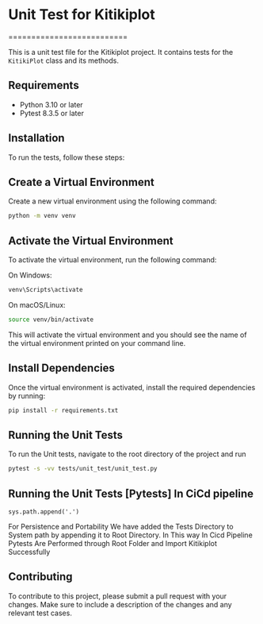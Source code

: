 # Unit Test for Kitikiplot
==========================

This is a unit test file for the Kitikiplot project. It contains tests for the `KitikiPlot` class and its methods.

## Requirements

* Python 3.10 or later
* Pytest 8.3.5 or later

## Installation

To run the tests, follow these steps:

## Create a Virtual Environment

Create a new virtual environment using the following command:
```bash
python -m venv venv
```

## Activate the Virtual Environment

To activate the virtual environment, run the following command:

On Windows:
```bash
venv\Scripts\activate
```

On macOS/Linux:
```bash
source venv/bin/activate
```

This will activate the virtual environment and you should see the name of the virtual environment printed on your command line.

## Install Dependencies

Once the virtual environment is activated, install the required dependencies by running:
```bash
pip install -r requirements.txt
```

## Running the Unit Tests

To run the Unit tests, navigate to the root directory of the project and run
```bash
pytest -s -vv tests/unit_test/unit_test.py
```
## Running the Unit Tests [Pytests] In CiCd pipeline
```import sys
sys.path.append('.')
```
For Persistence and Portability We have added the Tests Directory to System path by appending it to Root Directory. 
In This way In Cicd Pipeline Pytests Are Performed through Root Folder and Import Kitikiplot Successfully

## Contributing

To contribute to this project, please submit a pull request with your changes. Make sure to include a description of the changes and any relevant test cases.

